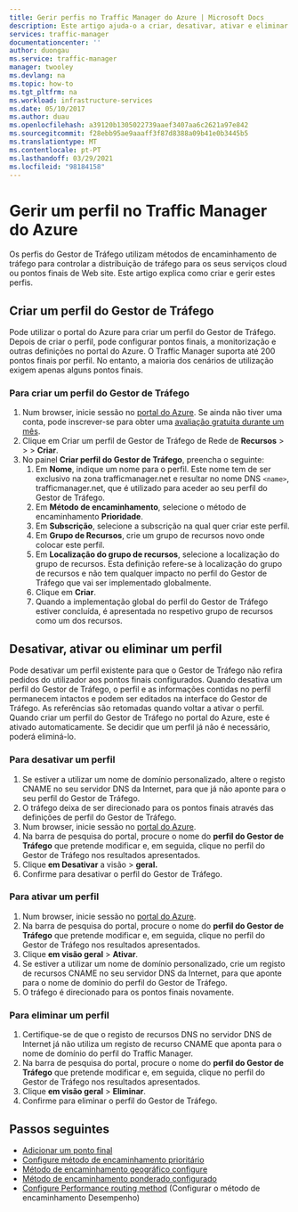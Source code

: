 ```yaml
---
title: Gerir perfis no Traffic Manager do Azure | Microsoft Docs
description: Este artigo ajuda-o a criar, desativar, ativar e eliminar um perfil do Gestor de Tráfego Azure.
services: traffic-manager
documentationcenter: ''
author: duongau
ms.service: traffic-manager
manager: twooley
ms.devlang: na
ms.topic: how-to
ms.tgt_pltfrm: na
ms.workload: infrastructure-services
ms.date: 05/10/2017
ms.author: duau
ms.openlocfilehash: a39120b1305022739aaef3407aa6c2621a97e842
ms.sourcegitcommit: f28ebb95ae9aaaff3f87d8388a09b41e0b3445b5
ms.translationtype: MT
ms.contentlocale: pt-PT
ms.lasthandoff: 03/29/2021
ms.locfileid: "98184158"
---
```

# <a name="manage-an-azure-traffic-manager-profile"></a>Gerir um perfil no Traffic Manager do Azure

Os perfis do Gestor de Tráfego utilizam métodos de encaminhamento de tráfego para controlar a distribuição de tráfego para os seus serviços cloud ou pontos finais de Web site. Este artigo explica como criar e gerir estes perfis.

## <a name="create-a-traffic-manager-profile"></a>Criar um perfil do Gestor de Tráfego

Pode utilizar o portal do Azure para criar um perfil do Gestor de Tráfego. Depois de criar o perfil, pode configurar pontos finais, a monitorização e outras definições no portal do Azure. O Traffic Manager suporta até 200 pontos finais por perfil. No entanto, a maioria dos cenários de utilização exigem apenas alguns pontos finais.

### <a name="to-create-a-traffic-manager-profile"></a>Para criar um perfil do Gestor de Tráfego

1. Num browser, inicie sessão no [portal do Azure](https://portal.azure.com). Se ainda não tiver uma conta, pode inscrever-se para obter uma [avaliação gratuita durante um mês](https://azure.microsoft.com/free/). 
2. Clique em Criar um perfil de Gestor de Tráfego de Rede de **Recursos**  >    >    >  **Criar**.
4. No painel **Criar perfil do Gestor de Tráfego**, preencha o seguinte:
    1. Em **Nome**, indique um nome para o perfil. Este nome tem de ser exclusivo na zona trafficmanager.net e resultar no nome DNS `<name>`, trafficmanager.net, que é utilizado para aceder ao seu perfil do Gestor de Tráfego.
    2. Em **Método de encaminhamento**, selecione o método de encaminhamento **Prioridade**.
    3. Em **Subscrição**, selecione a subscrição na qual quer criar este perfil.
    4. Em **Grupo de Recursos**, crie um grupo de recursos novo onde colocar este perfil.
    5. Em **Localização do grupo de recursos**, selecione a localização do grupo de recursos. Esta definição refere-se à localização do grupo de recursos e não tem qualquer impacto no perfil do Gestor de Tráfego que vai ser implementado globalmente.
    6. Clique em **Criar**.
    7. Quando a implementação global do perfil do Gestor de Tráfego estiver concluída, é apresentada no respetivo grupo de recursos como um dos recursos.

## <a name="disable-enable-or-delete-a-profile"></a>Desativar, ativar ou eliminar um perfil

Pode desativar um perfil existente para que o Gestor de Tráfego não refira pedidos do utilizador aos pontos finais configurados. Quando desativa um perfil do Gestor de Tráfego, o perfil e as informações contidas no perfil permanecem intactos e podem ser editados na interface do Gestor de Tráfego.  As referências são retomadas quando voltar a ativar o perfil. Quando criar um perfil do Gestor de Tráfego no portal do Azure, este é ativado automaticamente. Se decidir que um perfil já não é necessário, poderá eliminá-lo.

### <a name="to-disable-a-profile"></a>Para desativar um perfil

1. Se estiver a utilizar um nome de domínio personalizado, altere o registo CNAME no seu servidor DNS da Internet, para que já não aponte para o seu perfil do Gestor de Tráfego.
2. O tráfego deixa de ser direcionado para os pontos finais através das definições de perfil do Gestor de Tráfego.
3. Num browser, inicie sessão no [portal do Azure](https://portal.azure.com).
2. Na barra de pesquisa do portal, procure o nome do **perfil do Gestor de Tráfego** que pretende modificar e, em seguida, clique no perfil do Gestor de Tráfego nos resultados apresentados.
3. Clique **em Desativar** a visão  >  **geral.**
4. Confirme para desativar o perfil do Gestor de Tráfego.

### <a name="to-enable-a-profile"></a>Para ativar um perfil

1. Num browser, inicie sessão no [portal do Azure](https://portal.azure.com).
2. Na barra de pesquisa do portal, procure o nome do **perfil do Gestor de Tráfego** que pretende modificar e, em seguida, clique no perfil do Gestor de Tráfego nos resultados apresentados.
3. Clique **em visão geral**  >  **Ativar**.
1. Se estiver a utilizar um nome de domínio personalizado, crie um registo de recursos CNAME no seu servidor DNS da Internet, para que aponte para o nome de domínio do perfil do Gestor de Tráfego.
2. O tráfego é direcionado para os pontos finais novamente.

### <a name="to-delete-a-profile"></a>Para eliminar um perfil

1. Certifique-se de que o registo de recursos DNS no servidor DNS de Internet já não utiliza um registo de recurso CNAME que aponta para o nome de domínio do perfil do Traffic Manager.
2. Na barra de pesquisa do portal, procure o nome do **perfil do Gestor de Tráfego** que pretende modificar e, em seguida, clique no perfil do Gestor de Tráfego nos resultados apresentados.
3. Clique **em visão geral**  >  **Eliminar**.
4. Confirme para eliminar o perfil do Gestor de Tráfego.

## <a name="next-steps"></a>Passos seguintes

* [Adicionar um ponto final](./traffic-manager-manage-endpoints.md)
* [Configure método de encaminhamento prioritário](traffic-manager-configure-priority-routing-method.md)
* [Método de encaminhamento geográfico configure](traffic-manager-configure-geographic-routing-method.md) 
* [Método de encaminhamento ponderado configurado](traffic-manager-configure-weighted-routing-method.md)
* [Configure Performance routing method](traffic-manager-configure-performance-routing-method.md) (Configurar o método de encaminhamento Desempenho)